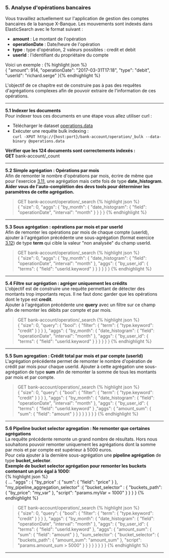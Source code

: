 ### 5. Analyse d'opérations bancaires

Vous travaillez actuellement sur l'application de gestion des comptes bancaires de la banque X-Banque. 
Les mouvements sont indexés dans ElasticSearch avec le format suivant  : 

* __amount__ : Le montant de l'opération
* __operationDate__ : Date/heure de l'opération
* __type__ : type d'opération, 2 valeurs possibles : credit et debit
* __userId__ : l'identifiant du propriétaire du compte 
    
Voici un exemple : 
{% highlight json %}   
{
  "amount": 914,
  "operationDate": "2017-03-31T17:18",
  "type": "debit",
  "userId": "richard.serge"
}{% endhighlight %}  


L'objectif de ce chapitre est de construire pas à pas des requêtes d'agrégations complexes afin de 
pouvoir extraire de l'information de ces opérations.

---
__5.1 Indexer les documents__  
Pour indexer tous ces documents en une étape vous allez utiliser curl :  

 * Télécharger le dataset [operations.data](data/operations.data)
 * Exécuter une requête bulk indexing :  
  `curl -XPUT http://{host:port}/bank-account/operation/_bulk --data-binary @operations.data`
  
 __Vérifier que les 124 documents sont correctements indexés :__  
 __GET__ bank-account/_count
   
---                                     
__5.2 Simple agrégation : Opérations par mois__  
Afin de remonter le nombre d'opérations par mois, écrire de même que pour l'exercice [3.11](#3.11), une agrégation mais cette fois 
de type **date_histogram**.  
**Aider vous de l'auto-complétion des devs tools pour déterminer les paramètres de cette agrégation.**

<blockquote class = 'solution' markdown="1">

GET bank-account/operation/_search
{% highlight json %}   
{
  "size": 0,
  "aggs": {
    "by_month": {
      "date_histogram": {
        "field": "operationDate",
        "interval": "month"
      }
    }
  }
}
{% endhighlight %}
</blockquote>

---    
__5.3 Sous agrégation : opérations par mois et par userId__  
Afin de remonter les opérations par mois de chaque compte (userId), ajouter à l'agrégation précédente une sous-agrégation (format exercice [3.12](#3.12)) de type **term** qui cible 
la valeur "non analysée" du champ userId.

<blockquote class = 'solution' markdown="1">

GET bank-account/operation/_search
{% highlight json %}   
{
  "size": 0,
  "aggs": {
    "by_month": {
      "date_histogram": {
        "field": "operationDate",
        "interval": "month"
      },
      "aggs": {
        "by_user_id": {
          "terms": {
            "field": "userId.keyword"
          }
        }
      }
    }
  }
}
{% endhighlight %}
</blockquote>

---    
__5.4 Filtre sur agrégation : agréger uniquement les crédits__  
L'objectif est de construire une requête permettant de détecter des montants trop importants reçus. Il ne faut donc 
garder que les opérations dont le type est **credit**.  
Ajouter à l'agrégation précédente une **query** avec un filtre sur ce champ afin de remonter les débits par compte et par mois.

<blockquote class = 'solution' markdown="1">

GET bank-account/operation/_search
{% highlight json %}   
{
  "size": 0,
  "query": {
    "bool": {
      "filter": {
        "term": {
          "type.keyword": "credit"
        }
      }
    }
  },
  "aggs": {
    "by_month": {
      "date_histogram": {
        "field": "operationDate",
        "interval": "month"
      },
      "aggs": {
        "by_user_id": {
          "terms": {
            "field": "userId.keyword"
          }
        }
      }
    }
  }
}
{% endhighlight %}
</blockquote>

--- 
__5.5 Sum agregation : Crédit total par mois et par compte (userId)__  
L'agrégation précédente permet de remonter le nombre d'opération de crédit par mois pour chaque userId. Ajouter à cette agrégation une sous-agrégation
de type **sum** afin de remonter la somme de tous les montants par mois et par compte.    

<blockquote class = 'solution' markdown="1">

GET bank-account/operation/_search
{% highlight json %}   
{
  "size": 0,
  "query": {
    "bool": {
      "filter": {
        "term": {
          "type.keyword": "credit"
        }
      }
    }
  },
  "aggs": {
    "by_month": {
      "date_histogram": {
        "field": "operationDate",
        "interval": "month"
      },
      "aggs": {
        "by_user_id": {
          "terms": {
            "field": "userId.keyword"
          }
          ,"aggs": {
            "amount_sum": {
              "sum": {
                "field": "amount"
              }
            }
          }
        }
      }
    }
  }
}
{% endhighlight %}
</blockquote>

--- 
__5.6 Pipeline bucket selector agregation : Ne remonter que certaines agrégations__  
La requête précédente remonte un grand nombre de résultats. Hors nous souhaitons pouvoir remonter uniquement les agrégations dont la somme par mois et par compte
est supérieur à 5000 euros.  
Pour cela ajouter à la dernière sous-agrégation une **pipeline agrégation** de type **bucket_selector**.  
   __Exemple  de bucket selector agrégation pour remonter les buckets contenant un prix égal à 1000:__  
{% highlight json %}      
 {
  ...
   "aggs" : {
     "by_price" :{
       "sum": {
         "field": "price"
       }
     },
      "my_pipeline_aggregation_selector" :{
         "bucket_selector" : {
           "buckets_path": {
             "by_price": "my_var"
           },
           "script": "params.myVar = 1000"
         }
       }
   }
 }
 {% endhighlight %}  
 
 
<blockquote class = 'solution' markdown="1">

GET bank-account/operation/_search
{% highlight json %}   
{
  "size": 0,
  "query": {
    "bool": {
      "filter": {
        "term": {
          "type.keyword": "credit"
        }
      }
    }
  },
  "aggs": {
    "by_month": {
      "date_histogram": {
        "field": "operationDate",
        "interval": "month"
      },
      "aggs": {
        "by_user_id": {
          "terms": {
            "field": "userId.keyword"
          },
          "aggs": {
            "amount_sum": {
              "sum": {
                "field": "amount"
              }
            },
            "sum_selector": {
              "bucket_selector": {
                "buckets_path": {
                  "amount_sum": "amount_sum"
                },
                "script": "params.amount_sum > 5000"
              }
            }
          }
        }
      }
    }
  }
}
{% endhighlight %}
</blockquote>

---         